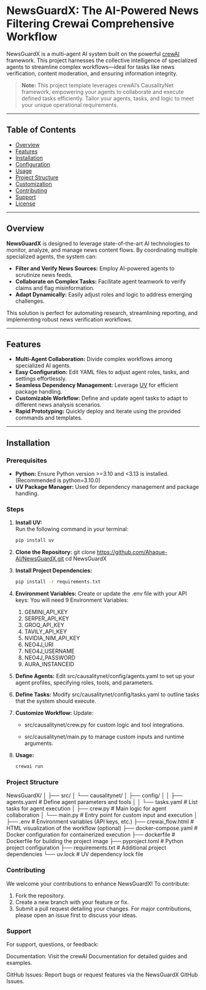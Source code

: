 # NewsGuardX: The AI-Powered News Filtering Crewai Comprehensive Workflow

NewsGuardX is a multi-agent AI system built on the powerful [crewAI](https://crewai.com) framework. This project harnesses the collective intelligence of specialized agents to streamline complex workflows—ideal for tasks like news verification, content moderation, and ensuring information integrity.

> **Note:** This project template leverages crewAI’s CausalityNet framework, empowering your agents to collaborate and execute defined tasks efficiently. Tailor your agents, tasks, and logic to meet your unique operational requirements.

---

## Table of Contents

- [Overview](#overview)
- [Features](#features)
- [Installation](#installation)
- [Configuration](#configuration)
- [Usage](#usage)
- [Project Structure](#project-structure)
- [Customization](#customization)
- [Contributing](#contributing)
- [Support](#support)
- [License](#license)

---

## Overview

**NewsGuardX** is designed to leverage state-of-the-art AI technologies to monitor, analyze, and manage news content flows. By coordinating multiple specialized agents, the system can:

- **Filter and Verify News Sources:** Employ AI-powered agents to scrutinize news feeds.
- **Collaborate on Complex Tasks:** Facilitate agent teamwork to verify claims and flag misinformation.
- **Adapt Dynamically:** Easily adjust roles and logic to address emerging challenges.

This solution is perfect for automating research, streamlining reporting, and implementing robust news verification workflows.

---

## Features

- **Multi-Agent Collaboration:** Divide complex workflows among specialized AI agents.
- **Easy Configuration:** Edit YAML files to adjust agent roles, tasks, and settings effortlessly.
- **Seamless Dependency Management:** Leverage [UV](https://docs.astral.sh/uv/) for efficient package handling.
- **Customizable Workflow:** Define and update agent tasks to adapt to different news analysis scenarios.
- **Rapid Prototyping:** Quickly deploy and iterate using the provided commands and templates.

---

## Installation

### Prerequisites

- **Python:** Ensure Python version >=3.10 and <3.13 is installed. (Recommended is python=3.10.0)
- **UV Package Manager:** Used for dependency management and package handling.

### Steps

1. **Install UV:**  
   Run the following command in your terminal:
   ```bash
   pip install uv 
2. **Clone the Repository:**
   git clone https://github.com/Ahaque-AI/NewsGuardX.git
   cd NewsGuardX
3. **Install Project Dependencies:**
   ```bash
   pip install -r requirements.txt
4. **Environment Variables:**
   Create or update the .env file with your API keys:
   You will need 9 Environment Variables:
   1. GEMINI_API_KEY
   2. SERPER_API_KEY
   3. GROQ_API_KEY
   4. TAVILY_API_KEY
   5. NVIDIA_NIM_API_KEY
   6. NEO4J_URI
   7. NEO4J_USERNAME
   8. NEO4J_PASSWORD
   9. AURA_INSTANCEID
5. **Define Agents:**
   Edit src/causalitynet/config/agents.yaml to set up your agent profiles, specifying roles, tools, and parameters.
6. **Define Tasks:**
   Modify src/causalitynet/config/tasks.yaml to outline tasks that the system should execute.
7. **Customize Workflow:**
   Update:

   - src/causalitynet/crew.py for custom logic and tool integrations.

   - src/causalitynet/main.py to manage custom inputs and runtime arguments.
8. **Usage:**
   ```bash
   crewai run

### Project Structure
NewsGuardX/
│
├── src/
│   └── causalitynet/
│       ├── config/
│       │   ├── agents.yaml    # Define agent parameters and tools
│       │   └── tasks.yaml     # List tasks for agent execution
│       ├── crew.py            # Main logic for agent collaboration
│       └── main.py            # Entry point for custom input and execution
│
├── .env                     # Environment variables (API keys, etc.)
├── crewai_flow.html         # HTML visualization of the workflow (optional)
├── docker-compose.yaml      # Docker configuration for containerized execution
├── dockerfile               # Dockerfile for building the project image
├── pyproject.toml           # Python project configuration
├── requirements.txt         # Additional project dependencies
└── uv.lock                  # UV dependency lock file

### Contributing
We welcome your contributions to enhance NewsGuardX! To contribute:
1. Fork the repository.
2. Create a new branch with your feature or fix.
3. Submit a pull request detailing your changes.
For major contributions, please open an issue first to discuss your ideas.

### Support
For support, questions, or feedback:

Documentation:
Visit the crewAI Documentation for detailed guides and examples.

GitHub Issues:
Report bugs or request features via the NewsGuardX GitHub Issues.
